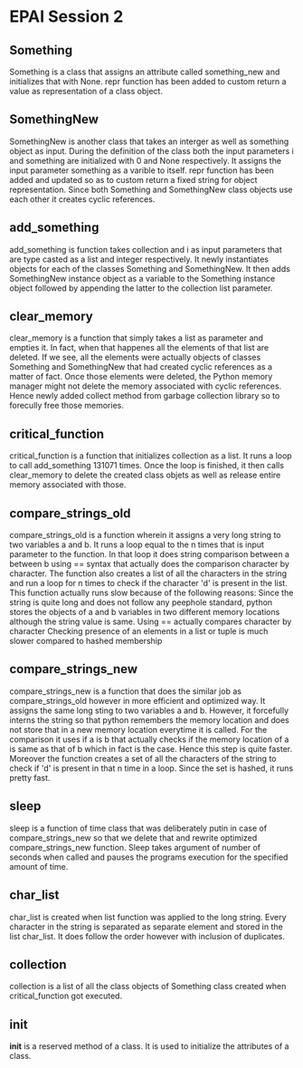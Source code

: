 # EPAI Session 2

## Something
Something is a class that assigns an attribute called something_new and initializes that with None. repr function has been added to custom return a value as representation of a class object.

## SomethingNew
SomethingNew is another class that takes an interger as well as something object as input. During the definition of the class both the input parameters i and something are initialized with 0 and None respectively. It assigns the input parameter something as a varible to itself. repr function has been added and updated so as to custom return a fixed string for object representation. Since both Something and SomethingNew class objects use each other it creates cyclic references.

## add_something
add_something is function takes collection and i as input parameters that are type casted as a list and integer respectively. It newly instantiates objects for each of the classes Something and SomethingNew. It then adds SomethingNew instance object as a variable to the Something instance object followed by appending the latter to the collection list parameter.

## clear_memory
clear_memory is a function that simply takes a list as parameter and empties it. In fact, when that happenes all the elements of that list are deleted. If we see, all the elements were actually objects of classes Something and SomethingNew that had created cyclic references as a matter of fact. Once those elements were deleted, the Python memory manager might not delete the memory associated with cyclic references. Hence newly added collect method from garbage collection library so to forecully free those memories.

## critical_function
critical_function is a function that initializes collection as a list. It runs a loop to call add_something 131071 times. Once the loop is finished, it then calls clear_memory to delete the created class objets as well as release entire memory associated with those.

## compare_strings_old
compare_strings_old is a function wherein it assigns a very long string to two variables a and b. It runs a loop equal to the n times that is input parameter to the function. In that loop it does string comparison between a between b using == syntax that actually does the comparison character by character. The function also creates a list of all the characters in the string and run a loop for n times to check if the character 'd' is present in the list. This function actually runs slow because of the following reasons:
Since the string is quite long and does not follow any peephole standard, python stores the objects of a and b variables in two different memory locations although the string value is same. 
Using == actually compares character by character
Checking presence of an elements in a list or tuple is much slower compared to hashed membership

## compare_strings_new
compare_strings_new is a function that does the similar job as compare_strings_old however in more efficient and optimized way. It assigns the same long sting to two variables a and b. However, it forcefully interns the string so that python remembers the memory location and does not store that in a new memory location everytime it is called. For the comparison it uses if a is b that actually checks if the memory location of a is same as that of b which in fact is the case. Hence this step is quite faster. Moreover the function creates a set of all the characters of the string to check if 'd' is present in that n time in a loop. Since the set is hashed, it runs pretty fast.

## sleep
sleep is a function of time class that was deliberately putin in case of compare_strings_new so that we delete that and rewrite optimized compare_strings_new function. Sleep takes argument of number of seconds when called and pauses the programs execution for the specified amount of time.

## char_list
char_list is created when list function was applied to the long string. Every character in the string is separated as separate element and stored in the list char_list. It does follow the order however with inclusion of duplicates.

## collection
collection is a list of all the class objects of Something class created when critical_function got executed.

## __init__
__init__ is a reserved method of a class. It is used to initialize the attributes of a class.


